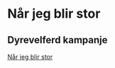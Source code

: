 # Når jeg blir stor
 
## Dyrevelferd kampanje

[Når jeg blir stor](https://marraleks.github.io/Naar_Jeg_Blir_Stor/)
